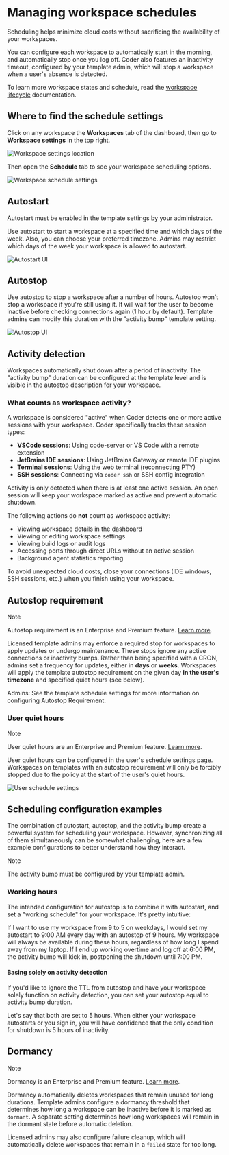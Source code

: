 # Managing workspace schedules

Scheduling helps minimize cloud costs without sacrificing the availability of
your workspaces.

You can configure each workspace to automatically start in the morning, and
automatically stop once you log off. Coder also features an inactivity timeout,
configured by your template admin, which will stop a workspace when a user's
absence is detected.

To learn more workspace states and schedule, read the
[workspace lifecycle](../user-guides/workspace-lifecycle.md) documentation.

## Where to find the schedule settings

Click on any workspace the **Workspaces** tab of the dashboard, then go to
**Workspace settings** in the top right.

![Workspace settings location](../images/user-guides/workspace-settings-location.png)

Then open the **Schedule** tab to see your workspace scheduling options.

![Workspace schedule settings](../images/user-guides/schedule-settings-workspace.png)

## Autostart

Autostart must be enabled in the template settings by your administrator.

Use autostart to start a workspace at a specified time and which days of the
week. Also, you can choose your preferred timezone. Admins may restrict which
days of the week your workspace is allowed to autostart.

![Autostart UI](../images/workspaces/autostart.png)

## Autostop

Use autostop to stop a workspace after a number of hours. Autostop won't stop a
workspace if you're still using it. It will wait for the user to become inactive
before checking connections again (1 hour by default). Template admins can
modify this duration with the "activity bump" template setting.

![Autostop UI](../images/workspaces/autostop.png)

## Activity detection

Workspaces automatically shut down after a period of inactivity. The "activity bump"
duration can be configured at the template level and is visible in the autostop description
for your workspace.

### What counts as workspace activity?

A workspace is considered "active" when Coder detects one or more active sessions with your workspace. Coder specifically tracks these session types:

- **VSCode sessions**: Using code-server or VS Code with a remote extension
- **JetBrains IDE sessions**: Using JetBrains Gateway or remote IDE plugins
- **Terminal sessions**: Using the web terminal (reconnecting PTY)
- **SSH sessions**: Connecting via `coder ssh` or SSH config integration

Activity is only detected when there is at least one active session. An open session will keep your workspace marked as active and prevent automatic shutdown.

The following actions do **not** count as workspace activity:

- Viewing workspace details in the dashboard
- Viewing or editing workspace settings
- Viewing build logs or audit logs
- Accessing ports through direct URLs without an active session
- Background agent statistics reporting

To avoid unexpected cloud costs, close your connections (IDE windows, SSH sessions, etc.) when you finish using your workspace.

## Autostop requirement

> [!NOTE]
> Autostop requirement is an Enterprise and Premium feature.
> [Learn more](https://coder.com/pricing#compare-plans).

Licensed template admins may enforce a required stop for workspaces to apply
updates or undergo maintenance. These stops ignore any active connections or
inactivity bumps. Rather than being specified with a CRON, admins set a
frequency for updates, either in **days** or **weeks**. Workspaces will apply
the template autostop requirement on the given day **in the user's timezone**
and specified quiet hours (see below).

Admins: See the template schedule settings for more information on configuring
Autostop Requirement.

### User quiet hours

> [!NOTE]
> User quiet hours are an Enterprise and Premium feature.
> [Learn more](https://coder.com/pricing#compare-plans).

User quiet hours can be configured in the user's schedule settings page.
Workspaces on templates with an autostop requirement will only be forcibly
stopped due to the policy at the **start** of the user's quiet hours.

![User schedule settings](../images/admin/templates/schedule/user-quiet-hours.png)

## Scheduling configuration examples

The combination of autostart, autostop, and the activity bump create a
powerful system for scheduling your workspace. However, synchronizing all of
them simultaneously can be somewhat challenging, here are a few example
configurations to better understand how they interact.

> [!NOTE]
> The activity bump must be configured by your template admin.

### Working hours

The intended configuration for autostop is to combine it with autostart, and set
a "working schedule" for your workspace. It's pretty intuitive:

If I want to use my workspace from 9 to 5 on weekdays, I would set my autostart
to 9:00 AM every day with an autostop of 9 hours. My workspace will always be
available during these hours, regardless of how long I spend away from my
laptop. If I end up working overtime and log off at 6:00 PM, the activity bump
will kick in, postponing the shutdown until 7:00 PM.

#### Basing solely on activity detection

If you'd like to ignore the TTL from autostop and have your workspace solely
function on activity detection, you can set your autostop equal to activity
bump duration.

Let's say that both are set to 5 hours. When either your workspace autostarts or
you sign in, you will have confidence that the only condition for shutdown is 5
hours of inactivity.

## Dormancy

> [!NOTE]
> Dormancy is an Enterprise and Premium feature.
> [Learn more](https://coder.com/pricing#compare-plans).

Dormancy automatically deletes workspaces that remain unused for long
durations. Template admins configure a dormancy threshold that determines how long
a workspace can be inactive before it is marked as `dormant`. A separate setting
determines how long workspaces will remain in the dormant state before automatic deletion.

Licensed admins may also configure failure cleanup, which will automatically
delete workspaces that remain in a `failed` state for too long.
